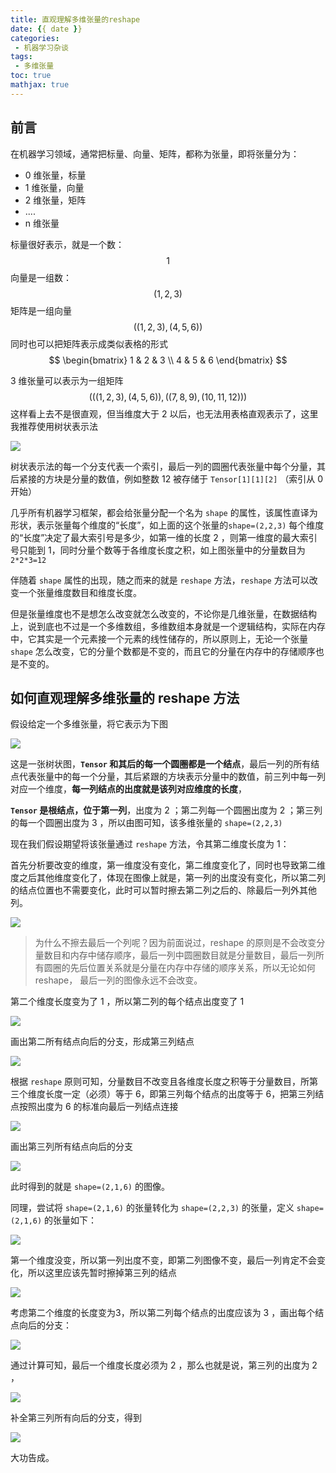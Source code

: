 ```yaml
---
title: 直观理解多维张量的reshape
date: {{ date }}
categories:
 - 机器学习杂谈
tags:
 - 多维张量
toc: true
mathjax: true
---
```


## 前言

在机器学习领域，通常把标量、向量、矩阵，都称为张量，即将张量分为：

+ 0 维张量，标量
+ 1 维张量，向量
+ 2 维张量，矩阵
+ ....
+ n 维张量

标量很好表示，就是一个数：
$$
1
$$
向量是一组数：
$$
(1,2,3)
$$
矩阵是一组向量
$$
((1,2,3),(4,5,6))
$$
同时也可以把矩阵表示成类似表格的形式
$$
\begin{bmatrix} 1 & 2 & 3 \\ 4 & 5 & 6 \end{bmatrix}
$$

<!--more-->

3 维张量可以表示为一组矩阵
$$
(((1,2,3),(4,5,6)),((7,8,9),(10,11,12)))
$$
这样看上去不是很直观，但当维度大于 2 以后，也无法用表格直观表示了，这里我推荐使用树状表示法

![](直观理解多维张量的reshape/幻灯片1.PNG)

树状表示法的每一个分支代表一个索引，最后一列的圆圈代表张量中每个分量，其后紧接的方块是分量的数值，例如整数 12 被存储于 `Tensor[1][1][2]` （索引从 0 开始）

几乎所有机器学习框架，都会给张量分配一个名为 `shape` 的属性，该属性直译为形状，表示张量每个维度的“长度”，如上面的这个张量的`shape=(2,2,3)` 每个维度的“长度”决定了最大索引号是多少，如第一维的长度 2 ，则第一维度的最大索引号只能到 1，同时分量个数等于各维度长度之积，如上图张量中的分量数目为 ` 2*2*3=12`

伴随着 `shape` 属性的出现，随之而来的就是 `reshape` 方法，`reshape` 方法可以改变一个张量维度数目和维度长度。

但是张量维度也不是想怎么改变就怎么改变的，不论你是几维张量，在数据结构上，说到底也不过是一个多维数组，多维数组本身就是一个逻辑结构，实际在内存中，它其实是一个元素接一个元素的线性储存的，所以原则上，无论一个张量 `shape` 怎么改变，它的分量个数都是不变的，而且它的分量在内存中的存储顺序也是不变的。



## 如何直观理解多维张量的 reshape 方法

假设给定一个多维张量，将它表示为下图

![](直观理解多维张量的reshape/幻灯片1.PNG)

这是一张树状图，**`Tensor` 和其后的每一个圆圈都是一个结点**，最后一列的所有结点代表张量中的每一个分量，其后紧跟的方块表示分量中的数值，前三列中每一列对应一个维度，**每一列结点的出度就是该列对应维度的长度**，

**`Tensor` 是根结点，位于第一列**，出度为 2 ；第二列每一个圆圈出度为 2 ；第三列的每一个圆圈出度为 3 ，所以由图可知，该多维张量的 `shape=(2,2,3)`

现在我们假设期望将该张量通过 `reshape` 方法，令其第二维度长度为 1：

首先分析要改变的维度，第一维度没有变化，第二维度变化了，同时也导致第二维度之后其他维度变化了，体现在图像上就是，第一列的出度没有变化，所以第二列的结点位置也不需要变化，此时可以暂时擦去第二列之后的、除最后一列外其他列。

![](直观理解多维张量的reshape/幻灯片3.PNG)

> 为什么不擦去最后一个列呢？因为前面说过，reshape 的原则是不会改变分量数目和内存中储存顺序，最后一列中圆圈数目就是分量数目，最后一列所有圆圈的先后位置关系就是分量在内存中存储的顺序关系，所以无论如何 reshape， 最后一列的图像永远不会改变。

第二个维度长度变为了 1 ，所以第二列的每个结点出度变了 1

![](直观理解多维张量的reshape/幻灯片4.PNG)

画出第二所有结点向后的分支，形成第三列结点

![](直观理解多维张量的reshape/幻灯片5.PNG)

根据 `reshape` 原则可知，分量数目不改变且各维度长度之积等于分量数目，所第三个维度长度一定（必须）等于 6，即第三列每个结点的出度等于 6，把第三列结点按照出度为 6 的标准向最后一列结点连接

![](直观理解多维张量的reshape/幻灯片7.PNG)

画出第三列所有结点向后的分支

![](直观理解多维张量的reshape/幻灯片8.PNG)

此时得到的就是 `shape=(2,1,6)` 的图像。

同理，尝试将 `shape=(2,1,6)` 的张量转化为 `shape=(2,2,3)` 的张量，定义 `shape=(2,1,6)` 的张量如下：

![](直观理解多维张量的reshape/幻灯片11.PNG)

第一个维度没变，所以第一列出度不变，即第二列图像不变，最后一列肯定不会变化，所以这里应该先暂时擦掉第三列的结点

![](直观理解多维张量的reshape/幻灯片14.PNG)

考虑第二个维度的长度变为3，所以第二列每个结点的出度应该为 3 ，画出每个结点向后的分支：

![](直观理解多维张量的reshape/幻灯片16.PNG)

通过计算可知，最后一个维度长度必须为 2 ，那么也就是说，第三列的出度为 2 ，

![](直观理解多维张量的reshape/幻灯片18.PNG)

补全第三列所有向后的分支，得到

![](直观理解多维张量的reshape/幻灯片19.PNG)

大功告成。
